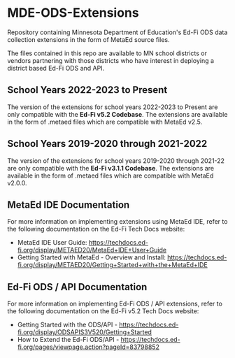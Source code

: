 # MDE-ODS-Extensions
Repository containing Minnesota Department of Education's Ed-Fi ODS data collection extensions in the form of MetaEd source files.

The files contained in this repo are available to MN school districts or vendors partnering with those districts who have interest 
in deploying a district based Ed-Fi ODS and API.  

## School Years 2022-2023 to Present
The version of the extensions for school years 2022-2023 to Present are only compatible with the **Ed-Fi v5.2 Codebase**.
The extensions are available in the form of .metaed files which are compatible with MetaEd v2.5.

## School Years 2019-2020 through 2021-2022
The version of the extensions for school years 2019-2020 through 2021-22 are only compatible with the **Ed-Fi v3.1.1 Codebase**.
The extensions are available in the form of .metaed files which are compatible with MetaEd v2.0.0.

## MetaEd IDE Documentation
For more information on implementing extensions using MetaEd IDE, refer to the following documentation on the Ed-Fi Tech Docs website:

+ MetaEd IDE User Guide: https://techdocs.ed-fi.org/display/METAED20/MetaEd+IDE+User+Guide
+ Getting Started with MetaEd - Overview and Install: https://techdocs.ed-fi.org/display/METAED20/Getting+Started+with+the+MetaEd+IDE 

## Ed-Fi ODS / API Documentation
For more information on implementing Ed-Fi ODS / API extensions, refer to the following documentation on the Ed-Fi v5.2 Tech Docs website:

+ Getting Started with the ODS/API - https://techdocs.ed-fi.org/display/ODSAPIS3V520/Getting+Started
+ How to Extend the Ed-Fi ODS/API - https://techdocs.ed-fi.org/pages/viewpage.action?pageId=83798852
